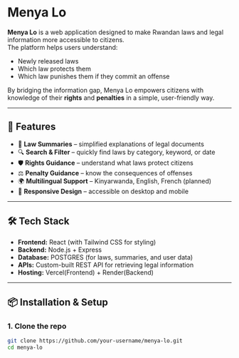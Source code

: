 # Menya Lo

**Menya Lo** is a web application designed to make Rwandan laws and legal information more accessible to citizens.  
The platform helps users understand:
- Newly released laws  
- Which law protects them  
- Which law punishes them if they commit an offense  

By bridging the information gap, Menya Lo empowers citizens with knowledge of their **rights** and **penalties** in a simple, user-friendly way.

---

## 🚀 Features
- 📖 **Law Summaries** – simplified explanations of legal documents  
- 🔍 **Search & Filter** – quickly find laws by category, keyword, or date  
- 🛡️ **Rights Guidance** – understand what laws protect citizens  
- ⚖️ **Penalty Guidance** – know the consequences of offenses  
- 🌍 **Multilingual Support** – Kinyarwanda, English, French (planned)  
- 📱 **Responsive Design** – accessible on desktop and mobile  

---

## 🛠️ Tech Stack
- **Frontend:** React (with Tailwind CSS for styling)  
- **Backend:** Node.js + Express  
- **Database:** POSTGRES (for laws, summaries, and user data)  
- **APIs:** Custom-built REST API for retrieving legal information  
- **Hosting:** Vercel(Frontend) + Render(Backend)  

---

## 📦 Installation & Setup

### 1. Clone the repo
```bash
git clone https://github.com/your-username/menya-lo.git
cd menya-lo
